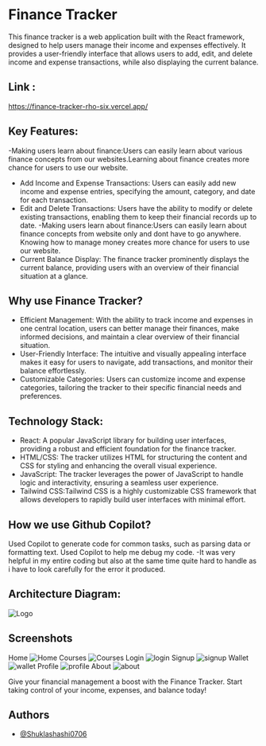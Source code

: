 # Finance Tracker

This finance tracker is a web application built with the React framework, designed to help users manage their income and expenses effectively. It provides a user-friendly interface that allows users to add, edit, and delete income and expense transactions, while also displaying the current balance.

## Link : 
https://finance-tracker-rho-six.vercel.app/

## Key Features:
-Making users learn about finance:Users can easily learn about various finance concepts from our websites.Learning about finance creates more chance for users to use our website.
- Add Income and Expense Transactions: Users can easily add new income and expense entries, specifying the amount, category, and date for each transaction.
- Edit and Delete Transactions: Users have the ability to modify or delete existing transactions, enabling them to keep their financial records up to date.
-Making users learn about finance:Users can easily learn about finance concepts from website only and dont have to go anywhere.
Knowing how to manage money creates more chance for users to use our website.
- Current Balance Display: The finance tracker prominently displays the current balance, providing users with an overview of their financial situation at a glance.


## Why use Finance Tracker?
- Efficient Management: With the ability to track income and expenses in one central location, users can better manage their finances, make informed decisions, and maintain a clear overview of their financial situation.
- User-Friendly Interface: The intuitive and visually appealing interface makes it easy for users to navigate, add transactions, and monitor their balance effortlessly.
- Customizable Categories: Users can customize income and expense categories, tailoring the tracker to their specific financial needs and preferences.

## Technology Stack:
- React: A popular JavaScript library for building user interfaces, providing a robust and efficient foundation for the finance tracker.
- HTML/CSS: The tracker utilizes HTML for structuring the content and CSS for styling and enhancing the overall visual experience.
- JavaScript: The tracker leverages the power of JavaScript to handle logic and interactivity, ensuring a seamless user experience.
- Tailwind CSS:Tailwind CSS is a highly customizable CSS framework that allows developers to rapidly build user interfaces with minimal effort.

## How we use Github Copilot?
Used Copilot to generate code for common tasks, such as parsing data or formatting text.
Used Copilot to help me debug my code.
-It was very helpful in my entire coding but also at the same time quite hard to handle as i have to look carefully for the error it produced.

## Architecture Diagram:


![Logo](https://github.com/Fastest-Coder-First/Team-Frost-Finance-Tracker/assets/107978867/d71e6266-8c1a-4292-9eaa-fa33e3898ee8)

## Screenshots
Home
![Home](https://github.com/Fastest-Coder-First/Team-Frost-Finance-Tracker/assets/107978867/947e34c7-4b9e-4c2d-86ae-6b5ae809a9a0)
Courses
![Courses](https://github.com/Fastest-Coder-First/Team-Frost-Finance-Tracker/assets/107978867/169b6f86-fb05-48e8-b87a-16937def89ca)
Login
![login](https://github.com/Fastest-Coder-First/Team-Frost-Finance-Tracker/assets/107978867/6822cdb3-2fda-464d-9193-81b89732cdaf)
Signup
![signup](https://github.com/Fastest-Coder-First/Team-Frost-Finance-Tracker/assets/107978867/ba2481ac-1f5b-41f6-9ffb-f53b27596d71)
Wallet
![wallet](https://github.com/Fastest-Coder-First/Team-Frost-Finance-Tracker/assets/107978867/422597eb-ca67-4438-a8ba-e4b703e5d0fb)
Profile
![profile](https://github.com/Fastest-Coder-First/Team-Frost-Finance-Tracker/assets/107978867/c994b9ff-82bb-4085-a41f-426b999e84ce)
About
![about](https://github.com/Fastest-Coder-First/Team-Frost-Finance-Tracker/assets/107978867/98cd71c1-a8fa-4d5a-9432-c3db93c21609)




  
Give your financial management a boost with the Finance Tracker. Start taking control of your income, expenses, and balance today!


## Authors

- [@Shuklashashi0706](https://www.github.com/Shuklashashi0706)

